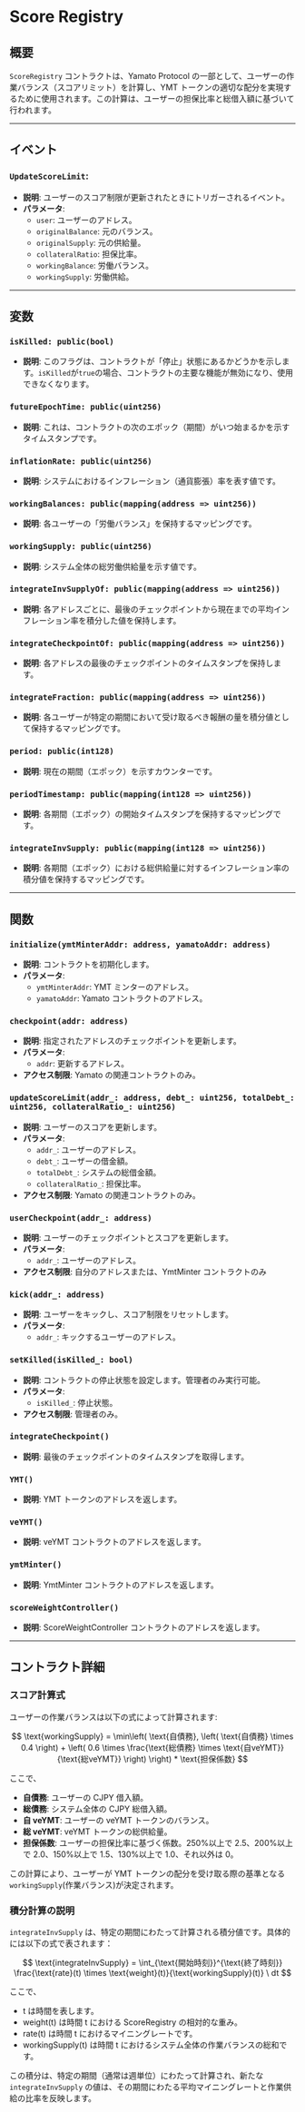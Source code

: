 # Score Registry

## 概要

`ScoreRegistry` コントラクトは、Yamato Protocol の一部として、ユーザーの作業バランス（スコアリミット）を計算し、YMT トークンの適切な配分を実現するために使用されます。この計算は、ユーザーの担保比率と総借入額に基づいて行われます。

---

## イベント

### `UpdateScoreLimit`:

- **説明**: ユーザーのスコア制限が更新されたときにトリガーされるイベント。
- **パラメータ**:
  - `user`: ユーザーのアドレス。
  - `originalBalance`: 元のバランス。
  - `originalSupply`: 元の供給量。
  - `collateralRatio`: 担保比率。
  - `workingBalance`: 労働バランス。
  - `workingSupply`: 労働供給。

---

## 変数

### `isKilled: public(bool)`

- **説明**: このフラグは、コントラクトが「停止」状態にあるかどうかを示します。`isKilled`が`true`の場合、コントラクトの主要な機能が無効になり、使用できなくなります。

### `futureEpochTime: public(uint256)`

- **説明**: これは、コントラクトの次のエポック（期間）がいつ始まるかを示すタイムスタンプです。

### `inflationRate: public(uint256)`

- **説明**: システムにおけるインフレーション（通貨膨張）率を表す値です。

### `workingBalances: public(mapping(address => uint256))`

- **説明**: 各ユーザーの「労働バランス」を保持するマッピングです。

### `workingSupply: public(uint256)`

- **説明**: システム全体の総労働供給量を示す値です。

### `integrateInvSupplyOf: public(mapping(address => uint256))`

- **説明**: 各アドレスごとに、最後のチェックポイントから現在までの平均インフレーション率を積分した値を保持します。

### `integrateCheckpointOf: public(mapping(address => uint256))`

- **説明**: 各アドレスの最後のチェックポイントのタイムスタンプを保持します。

### `integrateFraction: public(mapping(address => uint256))`

- **説明**: 各ユーザーが特定の期間において受け取るべき報酬の量を積分値として保持するマッピングです。

### `period: public(int128)`

- **説明**: 現在の期間（エポック）を示すカウンターです。

### `periodTimestamp: public(mapping(int128 => uint256))`

- **説明**: 各期間（エポック）の開始タイムスタンプを保持するマッピングです。

### `integrateInvSupply: public(mapping(int128 => uint256))`

- **説明**: 各期間（エポック）における総供給量に対するインフレーション率の積分値を保持するマッピングです。

---

## 関数

### `initialize(ymtMinterAddr: address, yamatoAddr: address)`

- **説明**: コントラクトを初期化します。
- **パラメータ**:
  - `ymtMinterAddr`: YMT ミンターのアドレス。
  - `yamatoAddr`: Yamato コントラクトのアドレス。

### `checkpoint(addr: address)`

- **説明**: 指定されたアドレスのチェックポイントを更新します。
- **パラメータ**:
  - `addr`: 更新するアドレス。
- **アクセス制限**: Yamato の関連コントラクトのみ。

### `updateScoreLimit(addr_: address, debt_: uint256, totalDebt_: uint256, collateralRatio_: uint256)`

- **説明**: ユーザーのスコアを更新します。
- **パラメータ**:
  - `addr_`: ユーザーのアドレス。
  - `debt_`: ユーザーの借金額。
  - `totalDebt_`: システムの総借金額。
  - `collateralRatio_`: 担保比率。
- **アクセス制限**: Yamato の関連コントラクトのみ。

### `userCheckpoint(addr_: address)`

- **説明**: ユーザーのチェックポイントとスコアを更新します。
- **パラメータ**:
  - `addr_`: ユーザーのアドレス。
- **アクセス制限**: 自分のアドレスまたは、YmtMinter コントラクトのみ

### `kick(addr_: address)`

- **説明**: ユーザーをキックし、スコア制限をリセットします。
- **パラメータ**:
  - `addr_`: キックするユーザーのアドレス。

### `setKilled(isKilled_: bool)`

- **説明**: コントラクトの停止状態を設定します。管理者のみ実行可能。
- **パラメータ**:
  - `isKilled_`: 停止状態。
- **アクセス制限**: 管理者のみ。

### `integrateCheckpoint()`

- **説明**: 最後のチェックポイントのタイムスタンプを取得します。

### `YMT()`

- **説明**: YMT トークンのアドレスを返します。

### `veYMT()`

- **説明**: veYMT コントラクトのアドレスを返します。

### `ymtMinter()`

- **説明**: YmtMinter コントラクトのアドレスを返します。

### `scoreWeightController()`

- **説明**: ScoreWeightController コントラクトのアドレスを返します。

---

## コントラクト詳細

### スコア計算式

ユーザーの作業バランスは以下の式によって計算されます:

$$
\text{workingSupply} = \min\left( \text{自債務}, \left( \text{自債務} \times 0.4 \right) + \left( 0.6 \times \frac{\text{総債務} \times \text{自veYMT}}{\text{総veYMT}} \right) \right) * \text{担保係数}
$$

ここで、

- **自債務**: ユーザーの CJPY 借入額。
- **総債務**: システム全体の CJPY 総借入額。
- **自 veYMT**: ユーザーの veYMT トークンのバランス。
- **総 veYMT**: veYMT トークンの総供給量。
- **担保係数**: ユーザーの担保比率に基づく係数。250%以上で 2.5、200%以上で 2.0、150%以上で 1.5、130%以上で 1.0、それ以外は 0。

この計算により、ユーザーが YMT トークンの配分を受け取る際の基準となる`workingSupply`(作業バランス)が決定されます。

### 積分計算の説明

`integrateInvSupply` は、特定の期間にわたって計算される積分値です。具体的には以下の式で表されます：

$$ \text{integrateInvSupply} = \int_{\text{開始時刻}}^{\text{終了時刻}} \frac{\text{rate}(t) \times \text{weight}(t)}{\text{workingSupply}(t)} \ dt $$

ここで、

- t は時間を表します。
- weight(t) は時間 t における ScoreRegistry の相対的な重み。
- rate(t) は時間 t におけるマイニングレートです。
- workingSupply(t) は時間 t におけるシステム全体の作業バランスの総和です。

この積分は、特定の期間（通常は週単位）にわたって計算され、新たな `integrateInvSupply` の値は、その期間にわたる平均マイニングレートと作業供給の比率を反映します。
